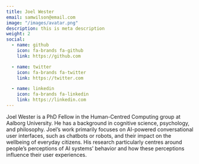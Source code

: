 ```yaml
---
title: Joel Wester
email: samwilson@email.com
image: "/images/avatar.png"
description: this is meta description
weight: 2
social:
  - name: github
    icon: fa-brands fa-github
    link: https://github.com

  - name: twitter
    icon: fa-brands fa-twitter
    link: https://twitter.com

  - name: linkedin
    icon: fa-brands fa-linkedin
    link: https://linkedin.com
---
```


Joel Wester is a PhD Fellow in the Human-Centred Computing group at Aalborg University. 
He has a background in cognitive science, psychology, and philosophy. 
Joel’s work primarily focuses on AI-powered conversational user interfaces, such as chatbots or robots, and their impact on the wellbeing of everyday citizens. 
His research particularly centres around people’s perceptions of AI systems’ behavior and how these perceptions influence their user experiences.
